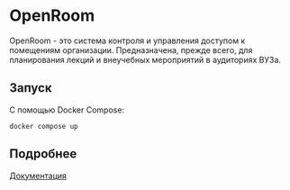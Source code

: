 # OpenRoom

OpenRoom - это система контроля и управления доступом к помещениям организации. Предназначена, прежде всего, для планирования лекций и внеучебных мероприятий в аудиториях ВУЗа.


## Запуск

С помощью Docker Compose:
``` shell
docker compose up
```


## Подробнее 

[Документация](/docs/README.md)